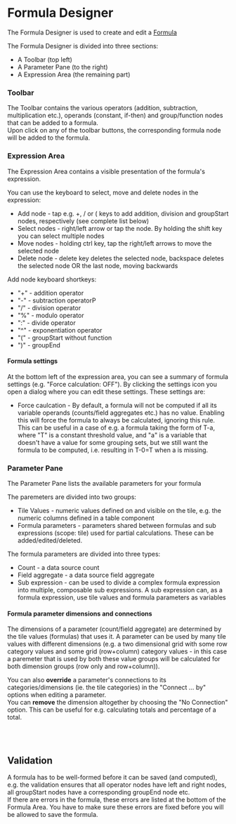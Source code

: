 # Formula Designer

The Formula Designer is used to create and edit a [Formula](../concepts/index.md#formula)

The Formula Designer is divided into three sections:
* A Toolbar (top left)
* A Parameter Pane (to the right)
* A Expression Area (the remaining part)

### Toolbar
The Toolbar contains the various operators (addition, subtraction, multiplication etc.), operands (constant, if-then) and group/function nodes that can be added to a formula.  
Upon click on any of the toolbar buttons, the corresponding formula node will be added to the formula.


### Expression Area
The Expression Area contains a visible presentation of the formula's expression.  

You can use the keyboard to select, move and delete nodes in the expression:
* Add node - tap e.g. +, / or ( keys to add addition, division and groupStart nodes, respectively (see complete list below)
* Select nodes - right/left arrow or tap the node. By holding the shift key you can select multiple nodes
* Move nodes - holding ctrl key, tap the right/left arrows to move the selected node
* Delete node - delete key deletes the selected node, backspace deletes the selected node OR the last node, moving backwards

Add node keyboard shortkeys:
* "+" - addition operator
* "-" - subtraction operatorP
* "/" - division operator
* "%" - modulo operator
* ":" - divide operator
* "^" - exponentiation operator
* "(" - groupStart without function
* ")" - groupEnd

#### Formula settings
At the bottom left of the expression area, you can see a summary of formula settings (e.g. "Force calculation: OFF"). By clicking the settings icon you open a dialog where you can edit these settings. These settings are:
* Force caulcation - By default, a formula will not be computed if all its variable operands (counts/field aggregates etc.) has no value. Enabling this will force the formula to always be calculated, ignoring this rule. This can be useful in a case of e.g. a formula taking the form of T-a, where "T" is a constant threshold value, and "a" is a variable that doesn't have a value for some grouping sets, but we still want the formula to be computed, i.e. resulting in T-0=T when a is missing.

### Parameter Pane
The Parameter Pane lists the available parameters for your formula

The paremeters are divided into two groups:
* Tile Values - numeric values defined on and visible on the tile, e.g. the numeric columns defined in a table component
* Formula parameters - parameters shared between formulas and sub expressions (scope: tile) used for partial calculations. These can be added/edited/deleted.

The formula parameters are divided into three types:
* Count - a data source count
* Field aggregate - a data source field aggregate
* Sub expression - can be used to divide a complex formula expression into multiple, composable sub expressions. A sub expression can, as a formula expression, use tile values and formula parameters as variables

#### Formula parameter dimensions and connections
The dimensions of a parameter (count/field aggregate) are determined by the tile values (formulas) that uses it. A parameter can be used by many tile values with different dimensions (e.g. a two dimensional grid with some row category values and some grid (row+column) category values - in this case a paremeter that is used by both these value groups will be calculated for both dimension groups (row only and row+column)).  
  
You can also **override** a parameter's connections to its categories/dimensions (ie. the tile categories) in the "Connect ... by" options when editing a parameter.    
You can **remove** the dimension altogether by choosing the "No Connection" option. This can be useful for e.g. calculating totals and percentage of a total.



<br/>
<br/>

## Validation
A formula has to be well-formed before it can be saved (and computed), e.g. the validation ensures that all operator nodes have left and right nodes, all groupStart nodes have a corresponding groupEnd node etc.  
If there are errors in the formula, these errors are listed at the bottom of the Formula Area. You have to make sure these errors are fixed before you will be allowed to save the formula.